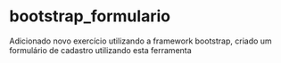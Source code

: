 # bootstrap_formulario
Adicionado novo exercício utilizando a framework bootstrap, criado um formulário de cadastro utilizando esta ferramenta
